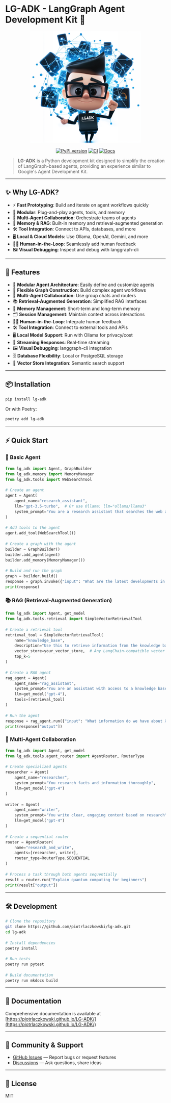 # LG-ADK - LangGraph Agent Development Kit 🚀

<p align="center">
  <img src="docs/logo.png" width="350"/>
</p>

<p align="center">
  <a href="https://pypi.org/project/lg-adk/"><img src="https://img.shields.io/pypi/v/lg-adk.svg?color=blue" alt="PyPI version"></a>
  <a href="https://github.com/piotrlaczkowski/LG-ADK/actions"><img src="https://github.com/yourusername/LG-ADK/actions/workflows/ci.yml/badge.svg" alt="CI"></a>
  <a href="https://piotrlaczkowski.github.io/LG-ADK/"><img src="https://img.shields.io/badge/docs-online-brightgreen" alt="Docs"></a>
</p>

> **LG-ADK** is a Python development kit designed to simplify the creation of LangGraph-based agents, providing an experience similar to Google's Agent Development Kit.

---

## ✨ Why LG-ADK?

- ⚡ **Fast Prototyping**: Build and iterate on agent workflows quickly
- 🧩 **Modular**: Plug-and-play agents, tools, and memory
- 🤝 **Multi-Agent Collaboration**: Orchestrate teams of agents
- 🧠 **Memory & RAG**: Built-in memory and retrieval-augmented generation
- 🛠️ **Tool Integration**: Connect to APIs, databases, and more
- 🖥️ **Local & Cloud Models**: Use Ollama, OpenAI, Gemini, and more
- 🧑‍💻 **Human-in-the-Loop**: Seamlessly add human feedback
- 🖼️ **Visual Debugging**: Inspect and debug with langgraph-cli

---

## 🚀 Features

- 🤖 **Modular Agent Architecture**: Easily define and customize agents
- 🔗 **Flexible Graph Construction**: Build complex agent workflows
- 👥 **Multi-Agent Collaboration**: Use group chats and routers
- 📚 **Retrieval-Augmented Generation**: Simplified RAG interfaces
- 🧠 **Memory Management**: Short-term and long-term memory
- 🗂️ **Session Management**: Maintain context across interactions
- 🧑‍💻 **Human-in-the-Loop**: Integrate human feedback
- 🛠️ **Tool Integration**: Connect to external tools and APIs
- 🖥️ **Local Model Support**: Run with Ollama for privacy/cost
- 🌊 **Streaming Responses**: Real-time streaming
- 🖼️ **Visual Debugging**: langgraph-cli integration
- 🗄️ **Database Flexibility**: Local or PostgreSQL storage
- 🧬 **Vector Store Integration**: Semantic search support

---

## 📦 Installation

```bash
pip install lg-adk
```

Or with Poetry:

```bash
poetry add lg-adk
```

---

## ⚡ Quick Start

### 🤖 Basic Agent

```python
from lg_adk import Agent, GraphBuilder
from lg_adk.memory import MemoryManager
from lg_adk.tools import WebSearchTool

# Create an agent
agent = Agent(
    agent_name="research_assistant",
    llm="gpt-3.5-turbo",  # Or use Ollama: llm="ollama/llama3"
    system_prompt="You are a research assistant that searches the web and answers questions"
)

# Add tools to the agent
agent.add_tool(WebSearchTool())

# Create a graph with the agent
builder = GraphBuilder()
builder.add_agent(agent)
builder.add_memory(MemoryManager())

# Build and run the graph
graph = builder.build()
response = graph.invoke({"input": "What are the latest developments in AI?"})
print(response)
```

### 📚 RAG (Retrieval-Augmented Generation)

```python
from lg_adk import Agent, get_model
from lg_adk.tools.retrieval import SimpleVectorRetrievalTool

# Create a retrieval tool
retrieval_tool = SimpleVectorRetrievalTool(
    name="knowledge_base",
    description="Use this to retrieve information from the knowledge base",
    vector_store=your_vector_store,  # Any LangChain-compatible vector store
    top_k=5
)

# Create a RAG agent
rag_agent = Agent(
    agent_name="rag_assistant",
    system_prompt="You are an assistant with access to a knowledge base. Use the retrieval tool to answer questions.",
    llm=get_model("gpt-4"),
    tools=[retrieval_tool]
)

# Run the agent
response = rag_agent.run({"input": "What information do we have about X?"})
print(response["output"])
```

### 🤝 Multi-Agent Collaboration

```python
from lg_adk import Agent, get_model
from lg_adk.tools.agent_router import AgentRouter, RouterType

# Create specialized agents
researcher = Agent(
    agent_name="researcher",
    system_prompt="You research facts and information thoroughly",
    llm=get_model("gpt-4")
)

writer = Agent(
    agent_name="writer",
    system_prompt="You write clear, engaging content based on research",
    llm=get_model("gpt-4")
)

# Create a sequential router
router = AgentRouter(
    name="research_and_write",
    agents=[researcher, writer],
    router_type=RouterType.SEQUENTIAL
)

# Process a task through both agents sequentially
result = router.run("Explain quantum computing for beginners")
print(result["output"])
```

---

## 🛠️ Development

```bash
# Clone the repository
git clone https://github.com/piotrlaczkowski/lg-adk.git
cd lg-adk

# Install dependencies
poetry install

# Run tests
poetry run pytest

# Build documentation
poetry run mkdocs build
```

---

## 📖 Documentation

Comprehensive documentation is available at [https://piotrlaczkowski.github.io/LG-ADK/](https://piotrlaczkowski.github.io/LG-ADK/)

---

## 💬 Community & Support

- [GitHub Issues](https://github.com/piotrlaczkowski/LG-ADK/issues) — Report bugs or request features
- [Discussions](https://github.com/piotrlaczkowski/LG-ADK/discussions) — Ask questions, share ideas

---

## 📝 License

MIT
